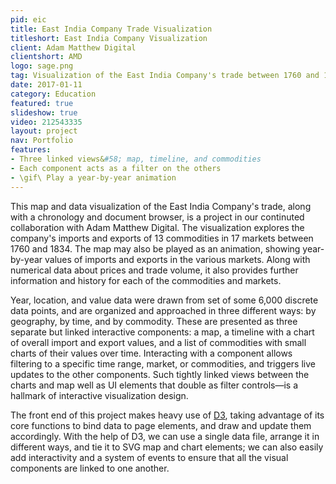 ```yaml
---
pid: eic
title: East India Company Trade Visualization
titleshort: East India Company Visualization
client: Adam Matthew Digital
clientshort: AMD
logo: sage.png
tag: Visualization of the East India Company's trade between 1760 and 1834
date: 2017-01-11
category: Education
featured: true
slideshow: true
video: 212543335
layout: project
nav: Portfolio
features:
- Three linked views&#58; map, timeline, and commodities
- Each component acts as a filter on the others
- \gif\ Play a year-by-year animation
---
```


This map and data visualization of the East India Company's trade, along with a chronology and document browser, is a project in our continuted collaboration with Adam Matthew Digital. The visualization explores the company's imports and exports of 13 commodities in 17 markets between 1760 and 1834. The map may also be played as an animation, showing year-by-year values of imports and exports in the various markets. Along with numerical data about prices and trade volume, it also provides further information and history for each of the commodities and markets.

Year, location, and value data were drawn from set of some 6,000 discrete data points, and are organized and approached in three different ways: by geography, by time, and by commodity. These are presented as three separate but linked interactive components: a map, a timeline with a chart of overall import and export values, and a list of commodities with small charts of their values over time. Interacting with a component allows filtering to a specific time range, market, or commodities, and triggers live updates to the other components. Such tightly linked views between the charts and map well as UI elements that double as filter controls—is a hallmark of interactive visualization design.

The front end of this project makes heavy use of [D3](http://d3js.org), taking advantage of its core functions to bind data to page elements, and draw and update them accordingly. With the help of D3, we can use a single data file, arrange it in different ways, and tie it to SVG map and chart elements; we can also easily add interactivity and a system of events to ensure that all the visual components are linked to one another.